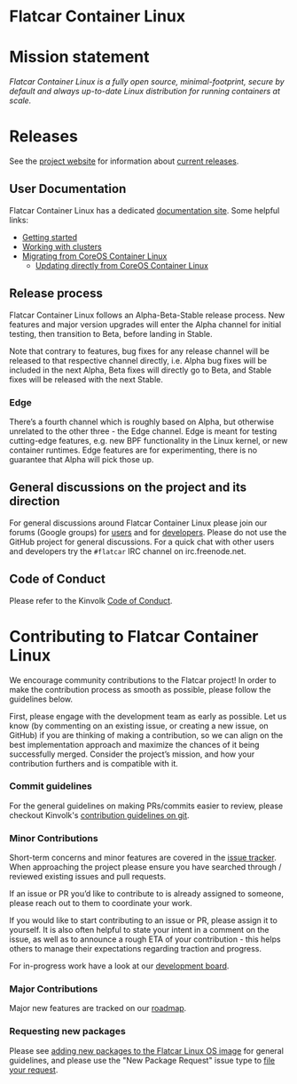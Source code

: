 # Flatcar Container Linux

# Mission statement

_Flatcar Container Linux is a fully open source, minimal-footprint, secure by default and always up-to-date Linux distribution for running containers at scale._


# Releases

See the [project website](https://www.flatcar-linux.org/) for information about [current releases](https://www.flatcar-linux.org/releases/). 


## User Documentation

Flatcar Container Linux has a dedicated [documentation site](https://docs.flatcar-linux.org/). Some helpful links:



*   [Getting started](https://docs.flatcar-linux.org/#getting-started)
*   [Working with clusters](https://docs.flatcar-linux.org/#working-with-clusters)
*   [Migrating from CoreOS Container Linux](https://docs.flatcar-linux.org/os/migrate-from-container-linux/)
    *   [Updating directly from CoreOS Container Linux](https://docs.flatcar-linux.org/os/update-from-container-linux/)


## Release process

Flatcar Container Linux follows an Alpha-Beta-Stable release process. New features and major version upgrades will enter the Alpha channel for initial testing, then transition to Beta, before landing in Stable.

Note that contrary to features, bug fixes for any release channel will be released to that respective channel directly, i.e. Alpha bug fixes will be included in the next Alpha, Beta fixes will directly go to Beta, and Stable fixes will be released with the next Stable.


### Edge

There’s a fourth channel which is roughly based on Alpha, but otherwise unrelated to the other three - the Edge channel. Edge is meant for testing cutting-edge features, e.g. new BPF functionality in the Linux kernel, or new container runtimes. Edge features are for experimenting, there is no guarantee that Alpha will pick those up.


## General discussions on the project and its direction

For general discussions around Flatcar Container Linux please join our forums (Google groups) for [users](https://groups.google.com/forum/#!forum/flatcar-linux-user) and for [developers](https://groups.google.com/forum/#!forum/flatcar-linux-dev). Please do not use the GitHub project for general discussions. For a quick chat with other users and developers try the `#flatcar` IRC channel on irc.freenode.net. 

## Code of Conduct

Please refer to the Kinvolk [Code of Conduct](https://github.com/kinvolk/contribution/blob/master/CODE_OF_CONDUCT.md).

# Contributing to Flatcar Container Linux

We encourage community contributions to the Flatcar project! In order to make the contribution process as smooth as possible, please follow the guidelines below.

First, please engage with the development team as early as possible. Let us know (by commenting on an existing issue, or creating a new issue, on GitHub) if you are thinking of making a contribution, so we can align on the best implementation approach and maximize the chances of it being successfully merged. Consider the project’s mission, and how your contribution furthers and is compatible with it.

### Commit guidelines

For the general guidelines on making PRs/commits easier to review, please checkout Kinvolk's [contribution guidelines on git](https://github.com/kinvolk/contribution/tree/master/topics/git.md).

### Minor Contributions

Short-term concerns and minor features are covered in the [issue tracker](https://github.com/flatcar-linux/Flatcar/issues/). When approaching the project please ensure you have searched through / reviewed existing issues and pull requests.

If an issue or PR you’d like to contribute to is already assigned to someone, please reach out to them to coordinate your work.

If you would like to start contributing to an issue or PR, please assign it to yourself. It is also often helpful to state your intent in a comment on the issue, as well as to announce a rough ETA of your contribution - this helps others to manage their expectations regarding traction and progress.

For in-progress work have a look at our [development board](https://github.com/orgs/flatcar-linux/projects/3).


### Major Contributions

Major new features are tracked on our [roadmap](https://github.com/orgs/flatcar-linux/projects/2).


### Requesting new packages

Please see [adding new packages to the Flatcar Linux OS image](adding-new-packages.md) for general guidelines, and please use the "New Package Request" issue type to [file your request](https://github.com/flatcar-linux/Flatcar/issues/new/choose).
